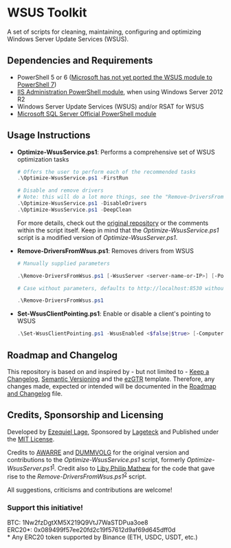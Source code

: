 # WSUS Toolkit

A set of scripts for cleaning, maintaining, configuring and optimizing Windows Server Update Services (WSUS).

## Dependencies and Requirements

- PowerShell 5 or 6 ([Microsoft has not yet ported the WSUS module to PowerShell 7](https://learn.microsoft.com/en-us/powershell/windows/module-compatibility?view=windowsserver2022-ps#:~:text=UpdateServices,by%20Compatibility%20Layer))
- [IIS Administration PowerShell module](https://blogs.iis.net/iisteam/introducing-iisadministration-in-the-powershell-gallery), when using Windows Server 2012 R2
- Windows Server Update Services (WSUS) and/or RSAT for WSUS
- [Microsoft SQL Server Official PowerShell module](https://docs.microsoft.com/en-us/sql/powershell/download-sql-server-ps-module?view=sql-server-ver15)

## Usage Instructions

- **Optimize-WsusService.ps1**: Performs a comprehensive set of WSUS optimization tasks

    ```powershell
    # Offers the user to perform each of the recommended tasks
    .\Optimize-WsusService.ps1 -FirstRun
    ```

    ```powershell
    # Disable and remove drivers 
    # Note: this will do a lot more things, see the "Remove-DriversFromWsus.ps1" script
    .\Optimize-WsusService.ps1 -DisableDrivers
    .\Optimize-WsusService.ps1 -DeepClean
    ```
    For more details, check out the [original repository](https://github.com/awarre/Optimize-WsusServer) or the comments within the script itself. Keep in mind that the *Optimize-WsusService.ps1* script is a modified version of *Optimize-WsusServer.ps1*.

- **Remove-DriversFromWsus.ps1**: Removes drivers from WSUS

    ```powershell
    # Manually supplied parameters

    .\Remove-DriversFromWsus.ps1 [-WsusServer <server-name-or-IP>] [-PortNumber <8530|8531>] [-UseSSL <$false|$true>]
    ```

    ```powershell
    # Case without parameters, defaults to http://localhost:8530 without SSL/TLS

    .\Remove-DriversFromWsus.ps1
    ```

- **Set-WsusClientPointing.ps1**: Enable or disable a client's pointing to WSUS

    ```powershell
    .\Set-WsusClientPointing.ps1 -WsusEnabled <$false|$true> [-ComputerName <client-computer-name>] [-Credential <PSCredential>]
    ```

## Roadmap and Changelog

This repository is based on and inspired by - but not limited to - [Keep a Changelog](https://keepachangelog.com/), [Semantic Versioning](https://semver.org/) and the [ezGTR](https://github.com/ezlage/ezGTR) template. Therefore, any changes made, expected or intended will be documented in the [Roadmap and Changelog](./RMAP_CLOG.md) file.  

## Credits, Sponsorship and Licensing

Developed by [Ezequiel Lage](https://github.com/ezlage), Sponsored by [Lageteck](https://lageteck.com) and Published under the [MIT License](./LICENSE.txt).  

Credits to [AWARRE](https://github.com/awarre) and [DUMMVOLG](https://github.com/Dummvogl) for the original version and contributions to the *Optimize-WsusService.ps1* script, formerly *Optimize-WsusServer.ps1*<sup>[1](https://github.com/awarre/Optimize-WsusServer)</sup>. Credit also to [Liby Philip Mathew](https://libyphilip.wordpress.com/) for the code that gave rise to the *Remove-DriversFromWsus.ps1*<sup>[2](https://libyphilip.wordpress.com/2017/01/04/how-to-delete-driver-updates-from-wsus/)</sup> script.

All suggestions, criticisms and contributions are welcome!  

### Support this initiative!

BTC: 1Nw2fzDgtXM5X219Q9VtJ7WaSTDPua3oe8  
ERC20*: 0x089499f57ee20fd2c19f57612d9af69d645dff0d  
\* Any ERC20 token supported by Binance (ETH, USDC, USDT, etc.)  